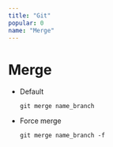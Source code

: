 ```yaml
---
title: "Git"
popular: 0
name: "Merge"
---
```


# Merge

- Default

  ```
  git merge name_branch
  ```

- Force merge

  ```
  git merge name_branch -f
  ```
